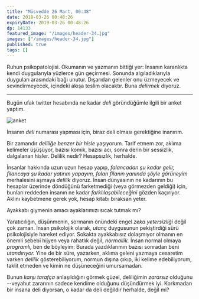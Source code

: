 ```yaml
---
title: "Müsvedde 26 Mart, 00:48"
date: 2018-03-26 00:48:26
expiryDate: 2019-03-26 00:48:26
dp: 14133
featured_image: "/images/header-34.jpg"
images: ["/images/header-34.jpg"]
published: true
tags: []
---
```




Ruhun psikopatolojisi. Okumanın ve yazmanın bittiği yer: İnsanın karanlıkta
kendi duygularıyla yüzlerce gün geçirmesi. Sonunda algıladıklarıyla duyguları
arasındaki bağı unutur. Dışarıdan gelenler onu üzmeyecek ve sevindirmeyecek,
içindeki akışa teslim olacaktır. Buna *delirmek* diyoruz.

------

Bugün ufak twitter hesabında ne kadar *deli* göründüğümle ilgili bir anket yaptım. 

![anket](https://www.dropbox.com/s/7jq6kq7hlr5qgrj/snip_20180326002548.png?dl=0 "anket")

İnsanın *deli* numarası yapması için, biraz deli olması gerektiğine inanırım.

Bir zamandır *deliliğe benzer bir hisle* yaşıyorum. Tarif etmem zor, aklıma
kelimeler üşüşüyor, bazısı komik, bazısı acı, sonra derin bir sessizlik,
dalgalanan hisler. Delilik nedir? Hesapsızlık, herhalde. 

İnsanlar hakkında uzun uzun hesap yapıp, *falancadan şu kadar gelir, filancaya
şu kadar yatırım yapayım, falan filanın yanında şöyle görüneyim* merhalesini
aşmaya *delilik* diyoruz. İnsan dünyasının ne kadarının bu hesaplar üzerinde
döndüğünü farketmediği (veya görmezden geldiği) için, bunları reddeden insanın
ne kadar *farklılaşabileceğini* gözden kaçırıyor. Aklını kaybetmene gerek yok,
hesap kitabı bıraksan yeter.

Ayakkabı giymenin amacı ayaklarımızı sıcak tutmak mı?

Yaratıcılığın, düşünmenin, sormanın önündeki engel *zeka yetersizliği* değil çok
zaman. İnsan psikolojik olarak, *utanç* duygusunun pekiştirdiği sürü
psikolojisiyle hareket ediyor. Sokakta ayakkabısız dolaşmıyor olmanın en önemli
sebebi hijyen veya rahatlık değil, *normallik.* İnsan normal olmaya *programlı,*
ben de böyleyim: Burada yazdıklarımın bazısı sonradan beni *utandırıyor.* Yine
de bir süre, yazarken, aklıma geleni yazmaya cesaretim varken *delilik*
gösterebiliyorum, normun dışına çıkıp, iki kelime edebiliyorum, taklit etmeden
ve kimin ne düşüneceğini umursamadan.

Bunun *karşı tarafça* anlaşıldığını görmek güzel, deliliğimin *zararsız*
olduğunu --veyahut zararının sadece kendime olduğunu düşündürmek iyi.
Korkmadan bir insana deli diyorsan, o kadar da deli değildir herhalde, değil mi? 

